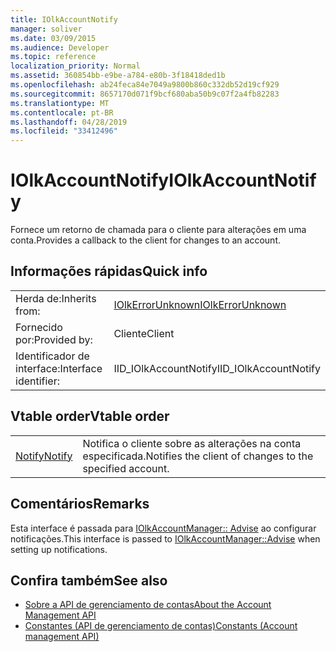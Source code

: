 ```yaml
---
title: IOlkAccountNotify
manager: soliver
ms.date: 03/09/2015
ms.audience: Developer
ms.topic: reference
localization_priority: Normal
ms.assetid: 360854bb-e9be-a784-e80b-3f18418ded1b
ms.openlocfilehash: ab24feca84e7049a9800b860c332db52d19cf929
ms.sourcegitcommit: 8657170d071f9bcf680aba50b9c07f2a4fb82283
ms.translationtype: MT
ms.contentlocale: pt-BR
ms.lasthandoff: 04/28/2019
ms.locfileid: "33412496"
---
```

# <a name="iolkaccountnotify"></a><span data-ttu-id="252c9-102">IOlkAccountNotify</span><span class="sxs-lookup"><span data-stu-id="252c9-102">IOlkAccountNotify</span></span>

<span data-ttu-id="252c9-103">Fornece um retorno de chamada para o cliente para alterações em uma conta.</span><span class="sxs-lookup"><span data-stu-id="252c9-103">Provides a callback to the client for changes to an account.</span></span>
  
## <a name="quick-info"></a><span data-ttu-id="252c9-104">Informações rápidas</span><span class="sxs-lookup"><span data-stu-id="252c9-104">Quick info</span></span>

|||
|:-----|:-----|
|<span data-ttu-id="252c9-105">Herda de:</span><span class="sxs-lookup"><span data-stu-id="252c9-105">Inherits from:</span></span>  <br/> |[<span data-ttu-id="252c9-106">IOlkErrorUnknown</span><span class="sxs-lookup"><span data-stu-id="252c9-106">IOlkErrorUnknown</span></span>](iolkerrorunknown.md) <br/> |
|<span data-ttu-id="252c9-107">Fornecido por:</span><span class="sxs-lookup"><span data-stu-id="252c9-107">Provided by:</span></span>  <br/> | <span data-ttu-id="252c9-108">Cliente</span><span class="sxs-lookup"><span data-stu-id="252c9-108">Client</span></span>  <br/> |
|<span data-ttu-id="252c9-109">Identificador de interface:</span><span class="sxs-lookup"><span data-stu-id="252c9-109">Interface identifier:</span></span>  <br/> |<span data-ttu-id="252c9-110">IID_IOlkAccountNotify</span><span class="sxs-lookup"><span data-stu-id="252c9-110">IID_IOlkAccountNotify</span></span>  <br/> |
   
## <a name="vtable-order"></a><span data-ttu-id="252c9-111">Vtable order</span><span class="sxs-lookup"><span data-stu-id="252c9-111">Vtable order</span></span>

|||
|:-----|:-----|
|[<span data-ttu-id="252c9-112">Notify</span><span class="sxs-lookup"><span data-stu-id="252c9-112">Notify</span></span>](iolkaccountnotify-notify.md) <br/> |<span data-ttu-id="252c9-113">Notifica o cliente sobre as alterações na conta especificada.</span><span class="sxs-lookup"><span data-stu-id="252c9-113">Notifies the client of changes to the specified account.</span></span>  <br/> |
   
## <a name="remarks"></a><span data-ttu-id="252c9-114">Comentários</span><span class="sxs-lookup"><span data-stu-id="252c9-114">Remarks</span></span>

<span data-ttu-id="252c9-115">Esta interface é passada para [IOlkAccountManager:: Advise](iolkaccountmanager-advise.md) ao configurar notificações.</span><span class="sxs-lookup"><span data-stu-id="252c9-115">This interface is passed to [IOlkAccountManager::Advise](iolkaccountmanager-advise.md) when setting up notifications.</span></span> 
  
## <a name="see-also"></a><span data-ttu-id="252c9-116">Confira também</span><span class="sxs-lookup"><span data-stu-id="252c9-116">See also</span></span>

- [<span data-ttu-id="252c9-117">Sobre a API de gerenciamento de contas</span><span class="sxs-lookup"><span data-stu-id="252c9-117">About the Account Management API</span></span>](about-the-account-management-api.md) 
- [<span data-ttu-id="252c9-118">Constantes (API de gerenciamento de contas)</span><span class="sxs-lookup"><span data-stu-id="252c9-118">Constants (Account management API)</span></span>](constants-account-management-api.md)

